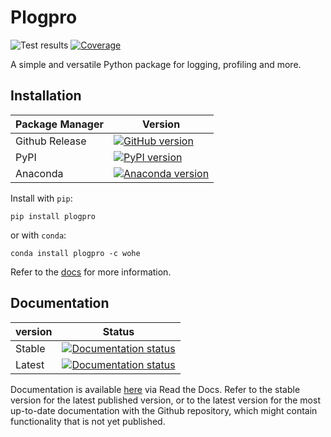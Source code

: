 Plogpro
=======

![Test results](https://github.com/wohe157/plogpro/actions/workflows/unittest.yml/badge.svg)
[![Coverage](https://codecov.io/gh/wohe157/plogpro/branch/main/graph/badge.svg?token=wr6EfOLLJu)](https://codecov.io/gh/wohe157/plogpro)

A simple and versatile Python package for logging, profiling and more.


Installation
------------

| Package Manager | Version |
| --------------- | ------- |
| Github Release  | [![GitHub version](https://badge.fury.io/gh/wohe157%2Fplogpro.svg)](https://badge.fury.io/gh/wohe157%2Fplogpro) |
| PyPI            | [![PyPI version](https://badge.fury.io/py/plogpro.svg)](https://badge.fury.io/py/plogpro) |
| Anaconda        | [![Anaconda version](https://anaconda.org/wohe/plogpro/badges/version.svg)](https://anaconda.org/wohe/plogpro) |

Install with `pip`:
```
pip install plogpro
```
or with `conda`:
```
conda install plogpro -c wohe
```
Refer to the [docs](https://plogpro.readthedocs.io/en/stable/) for more information.


Documentation
-------------

| version | Status |
| ------- | ------ |
| Stable  | [![Documentation status](https://readthedocs.org/projects/plogpro/badge/?version=stable)](https://plogpro.readthedocs.io/en/stable/?badge=stable) |
| Latest  | [![Documentation status](https://readthedocs.org/projects/plogpro/badge/?version=latest)](https://plogpro.readthedocs.io/en/latest/?badge=latest) |

Documentation is available [here](https://plogpro.readthedocs.io/en/stable/) via
Read the Docs. Refer to the stable version for the latest published version, or
to the latest version for the most up-to-date documentation with the Github
repository, which might contain functionality that is not yet published.
